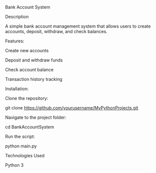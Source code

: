 Bank Account System

Description

A simple bank account management system that allows users to create accounts, deposit, withdraw, and check balances.

Features:

Create new accounts

Deposit and withdraw funds

Check account balance

Transaction history tracking

Installation:

Clone the repository:

git clone https://github.com/yourusername/MyPythonProjects.git

Navigate to the project folder:

cd BankAccountSystem

Run the script:

python main.py

Technologies Used

Python 3
